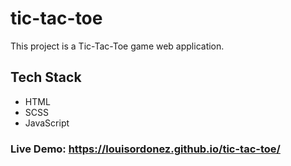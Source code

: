 # tic-tac-toe

This project is a Tic-Tac-Toe game web application.

## Tech Stack

- HTML
- SCSS
- JavaScript

### Live Demo: https://louisordonez.github.io/tic-tac-toe/
